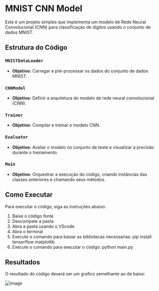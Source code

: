 # MNIST CNN Model

Este é um projeto simples que implementa um modelo de Rede Neural Convolucional (CNN) para classificação de dígitos usando o conjunto de dados MNIST.

## Estrutura do Código

### `MNISTDataLoader`
- **Objetivo:** Carregar e pré-processar os dados do conjunto de dados MNIST.

### `CNNModel`
- **Objetivo:** Definir a arquitetura do modelo de rede neural convolucional (CNN).

### `Trainer`
- **Objetivo:** Compilar e treinar o modelo CNN.

### `Evaluator`
- **Objetivo:** Avaliar o modelo no conjunto de teste e visualizar a precisão durante o treinamento.

### `Main`
- **Objetivo:** Orquestrar a execução do código, criando instâncias das classes anteriores e chamando seus métodos.

## Como Executar

Para executar o código, siga as instruções abaixo:
1. Baixe o código fonte
2. Descompate a pasta
3. Abra a pasta usando o VScode
4. Abra o terminal
5. Execute o comando para baixar as bibliotecas necessarias: pip install tensorflow matplotlib
6. Execute o comando para executar o código: python main.py

## Resultados

O resultado do código deverá ser um grafico semelhante ao de baixo:

![image](https://github.com/Tetsu-Tetsuya/Desafio-MNIST-classificador/assets/61243910/e5e7bee6-c551-4eb0-8b46-63d659d64438)


